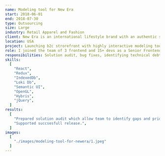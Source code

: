 ```yaml
---
name: Modeling tool for New Era
start: 2018-06-01
end: 2018-07-30
type: Outsourcing
size: Large
industry: Retail Apparel and Fashion
client: New Era is an international lifestyle brand with an authentic sports heritage that dates back over 100 years. Best known for being the official on-field cap for Major League Baseball and the National Football League, New Era is the brand of choice not only for its headwear collection, but also for its accessories and apparel lines for men, women and youth.
location: USA
project: Launching b2c strorefront with highly interactive modeling tool for products. Modeling tool built as standalone app which provides innovative UX for customers to build and preview 3D model of caps, integrated with Store's checkout flow. As a part of that process user choose cap fasion, meshes, colors, add logos and other varios configurations to model, preview final design and attach that to an order. 3D modeling built on top of ThreeJS and React, plus Redux and Sagas to manage data flow. Hybris storefront with full fledged checkout process is also in scope if that product.
role: I joined the team of 3 frontend and 15+ devs as a Senior Frontend Developer to audit solution, help identifying gaps and support upcoming release.
responsibilities: Solution audit, bug fixes, identifying technical debt.
skills:
  [
    "React",
    "Redux",
    "IndexedDb",
    "Loki Db",
    "Semantic UI",
    "OpenGL",
    "Hybris",
    "jQuery",
  ]
results:
  [
    "Prepared solution audit which allow team to identify gaps and prioritize remaining work.",
    "Supported succsesfull release.",
  ]
images:
  [
    "./images/modeling-tool-for-newera/1.jpeg"
  ]
---
```

